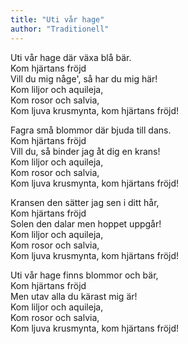 ```yaml
---
title: "Uti vår hage"
author: "Traditionell"
---
```


Uti vår hage där växa blå bär.\
Kom hjärtans fröjd\
Vill du mig någe', så har du mig här!\
Kom liljor och aquileja,\
Kom rosor och salvia,\
Kom ljuva krusmynta, kom hjärtans fröjd!

Fagra små blommor där bjuda till dans.\
Kom hjärtans fröjd\
Vill du, så binder jag åt dig en krans!\
Kom liljor och aquileja,\
Kom rosor och salvia,\
Kom ljuva krusmynta, kom hjärtans fröjd!

Kransen den sätter jag sen i ditt hår,\
Kom hjärtans fröjd\
Solen den dalar men hoppet uppgår!\
Kom liljor och aquileja,\
Kom rosor och salvia,\
Kom ljuva krusmynta, kom hjärtans fröjd!

Uti vår hage finns blommor och bär,\
Kom hjärtans fröjd\
Men utav alla du kärast mig är!\
Kom liljor och aquileja,\
Kom rosor och salvia,\
Kom ljuva krusmynta, kom hjärtans fröjd!
